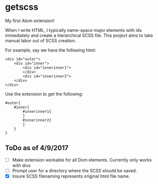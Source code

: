 # getscss

My first Atom extension!

When I write HTML, I typically name-space major elements with ids immediately and create a hierarchical SCSS file.  This project aims to take manual labor out of SCSS creation.

For example, say we have the following html:
```
<div id="outer">
	<div id="inner">
		<div id="innerinner1">
		</div>
		<div id="innerinner2">
	</div>
</div>
```

Use the extension to get the following:
```
#outer{
	#inner{
		#innerinner1{
		}
		#innerinner2{
		}
	}
}
```

## ToDo as of 4/9/2017

- [ ] Make extension workable for all Dom elements.  Currently only works with divs
- [ ] Prompt user for a directory where the SCSS should be saved.
- [x] Insure SCSS filenaming represents original html file name.
